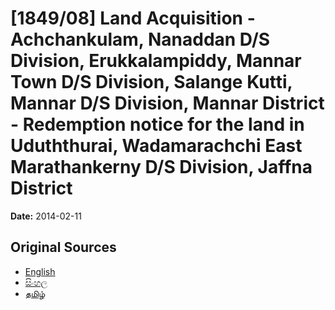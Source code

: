 # [1849/08] Land Acquisition - Achchankulam, Nanaddan D/S Division, Erukkalampiddy, Mannar Town D/S Division, Salange Kutti, Mannar D/S Division, Mannar District - Redemption notice for the land in Uduththurai, Wadamarachchi East Marathankerny D/S Division, Jaffna District

**Date:** 2014-02-11

## Original Sources

- [English](https://documents.gov.lk/view/extra-gazettes/2014/2/1849-08_E.pdf)
- [සිංහල](https://documents.gov.lk/view/extra-gazettes/2014/2/1849-08_S.pdf)
- [தமிழ்](https://documents.gov.lk/view/extra-gazettes/2014/2/1849-08_T.pdf)
